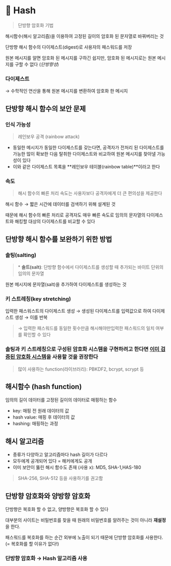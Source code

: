 # 🥔 Hash 
> 단방향 암호화 기법

해시함수(해시 알고리즘)을 이용하여 고정된 길이의 암호화 된 문자열로 바꿔버리는 것

단방향 해시 함수의 다이제스트(digest)로 사용자의 패스워드를 저장 

원본 메시지를 알면 암호화 된 메시지를 구하긴 쉽지만, 암호화 된 메시지로는 원본 메시지를 구할 수 없다 (_단방향성_)

### 다이제스트
→ 수학적인 연산을 통해 원본 메시지를 변환하여 암호화 한 메시지 

## 단방향 해시 함수의 보안 문제
### 인식 가능성
> 레인보우 공격 (rainbow attack)
- 동일한 메시지가 동일한 다이제스트를 갖는다면, 공격자가 전처리 된 다이제스트를 가능한 많이 확보한 다음 탈취한 다이제스트와 비교하여 원본 메시지를 찾아낼 가능성이 있다 
- 이와 같은 다이제스트 목록을 **레인보우 테이블(rainbow table)**이라고 한다 

### 속도
> 해시 함수의 빠른 처리 속도는 사용자보다 공격자에게 더 큰 편의성을 제공한다 

해시 함수 → 짧은 시간에 데이터를 검색하기 위해 설계된 것 

때문에 해시 함수의 빠른 처리로 공격자도 매우 빠른 속도로 임의의 문자열의 다이제스트와 해킹할 대상의 다이제스트를 비교할 수 있다 

## 단방향 해시 함수를 보완하기 위한 방법
### 솔팅(salting)
> $*$ **솔트(salt)**: 단방향 함수에서 다이제스트를 생성할 때 추가되는 바이트 단위의 임의의 문자열

원본 메시지에 문자열(salt)을 추가하여 다이제스트를 생성하는 것 

### 키 스트레칭(key stretching)
입력한 패스워스트의 다이제스트 생성 → 생성된 다이제스트를 입력값으로 하여 다이제스트 생성 → 이를 반복 

> → 입력한 패스워드를 동일한 횟수만큼 해시해야만입력한 패스워드의 일치 여부를 확인할 수 있다

### 솔팅과 키 스트레칭으로 구성된 암호화 시스템을 구현하려고 한다면 <u>이미 검증된 암호화 시스템</u>을 사용할 것을 권장한다 
> 많이 사용하는 function(라이브러리): PBKDF2, bcrypt, scrypt 등 

## 해시함수 (hash function)
임의의 길이 데이터를 고정된 길이의 데이터로 매핑하는 함수 
- key: 매핑 전 원래 데이터의 값
- hash value: 매핑 후 데이터의 값
- hashing: 매핑하는 과정 

## 해시 알고리즘 
- 종류가 다양하고 알고리즘마다 hash 길이가 다르다 
- 모두에게 공개되어 있다 = 해커에게도 공개
-  이미 보안이 뚫린 해시 함수도 존재 (사용 x): MD5, SHA-1,HAS-180

> SHA-256, SHA-512 등을 사용하기를 권고함 

## 단방향 암호화와 양방향 암호화 
단방향은 복호화 할 수 없고, 양방향은 복호화 할 수 있다 

대부분의 사이트는 비밀번호를 찾을 때 원래의 비밀번호를 알려주는 것이 아니라 **재설정**을 한다. 

패스워드를 복호화를 하는 순간 외부에 노출이 되기 때문에 단방향 암호화를 사용한다. (= 복호화를 할 이유가 없다!)

### 단방향 암호화 → Hash 알고리즘 사용 